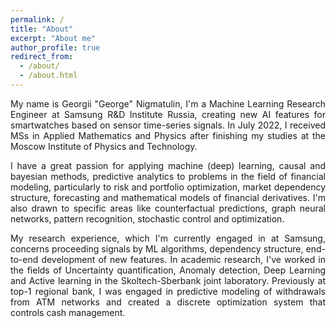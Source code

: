 ```yaml
---
permalink: /
title: "About"
excerpt: "About me"
author_profile: true
redirect_from: 
  - /about/
  - /about.html
---
```

<style>body {text-align: justify}</style>

My name is Georgii "George" Nigmatulin, I'm a Machine Learning Research Engineer at Samsung R&D Institute Russia, creating new AI features for smartwatches based on sensor time-series signals. In July 2022, I received MSs in Applied Mathematics and Physics after finishing my studies at the Moscow Institute of Physics and Technology.

<!-- My name is Georgii "George" Nigmatulin, I’m a Machine Learning Research Engineer at Samsung R&D Institute Russia, creating new features on AI algorithms for smartwatches. In July 2022, I received MSs in Applied Mathematics and Physics, specializing in machine learning, after finishing my studies at the Moscow Institute of Physics and Technology. -->

I have a great passion for applying machine (deep) learning, causal and bayesian methods, predictive analytics to problems in the field of financial modeling, particularly to risk and portfolio optimization, market dependency structure, forecasting and mathematical models of financial derivatives. I'm also drawn to specific areas like counterfactual predictions, graph neural networks, pattern recognition, stochastic control and optimization.

<!-- I have a great passion for applying machine (deep) learning, multivariate statistics, causal and bayesian methods, predictive analytics and optimization to tasks in the field of financial modeling, particularly to risk / portfolio optimization, market dependency structure, stochastic control and mathematical models of financial derivatives.  -->

My research experience, which I'm currently engaged in at Samsung, concerns proceeding signals by ML algorithms, dependency structure, end-to-end development of new features. In academic research, I've worked in the fields of Uncertainty quantification, Anomaly detection, Deep Learning and Active learning in the Skoltech-Sberbank joint laboratory. Previously at top-1 regional bank, I was engaged in predictive modeling of withdrawals from ATM networks and created a discrete optimization system that controls cash management.





<!-- Before Skoltech, I was engaged in predictive modeling at "Bank Orenburg" JSC, where I predicted the cash requirements for networks of ATMs using time-series forecasting algorithms and created a discrete optimization system that controls cash management. -->

<!-- 
======
1. Yo, Register a GitHub account if you don't have one and confirm your e-mail (required!)
1. Fork [this repository](https://github.com/academicpages/academicpages.github.io) by clicking the "fork" button in the top right. 
1. Go to the repository's settings (rightmost item in the tabs that start with "Code", should be below "Unwatch"). Rename the repository "[your GitHub username].github.io", which will also be your website's URL.
1. Set site-wide configuration and create content & metadata (see below -- also see [this set of diffs](http://archive.is/3TPas) showing what files were changed to set up [an example site](https://getorg-testacct.github.io) for a user with the username "getorg-testacct")
1. Upload any files (like PDFs, .zip files, etc.) to the files/ directory. They will appear at https://[your GitHub username].github.io/files/example.pdf.  
1. Check status by going to the repository settings, in the "GitHub pages" section

Site-wide configuration
------
The main configuration file for the site is in the base directory in [_config.yml](https://github.com/academicpages/academicpages.github.io/blob/master/_config.yml), which defines the content in the sidebars and other site-wide features. You will need to replace the default variables with ones about yourself and your site's github repository. The configuration file for the top menu is in [_data/navigation.yml](https://github.com/academicpages/academicpages.github.io/blob/master/_data/navigation.yml). For example, if you don't have a portfolio or blog posts, you can remove those items from that navigation.yml file to remove them from the header. 

Create content & metadata
------
For site content, there is one markdown file for each type of content, which are stored in directories like _publications, _talks, _posts, _teaching, or _pages. For example, each talk is a markdown file in the [_talks directory](https://github.com/academicpages/academicpages.github.io/tree/master/_talks). At the top of each markdown file is structured data in YAML about the talk, which the theme will parse to do lots of cool stuff. The same structured data about a talk is used to generate the list of talks on the [Talks page](https://academicpages.github.io/talks), each [individual page](https://academicpages.github.io/talks/2012-03-01-talk-1) for specific talks, the talks section for the [CV page](https://academicpages.github.io/cv), and the [map of places you've given a talk](https://academicpages.github.io/talkmap.html) (if you run this [python file](https://github.com/academicpages/academicpages.github.io/blob/master/talkmap.py) or [Jupyter notebook](https://github.com/academicpages/academicpages.github.io/blob/master/talkmap.ipynb), which creates the HTML for the map based on the contents of the _talks directory).

**Markdown generator**

I have also created [a set of Jupyter notebooks](https://github.com/academicpages/academicpages.github.io/tree/master/markdown_generator
) that converts a CSV containing structured data about talks or presentations into individual markdown files that will be properly formatted for the academicpages template. The sample CSVs in that directory are the ones I used to create my own personal website at stuartgeiger.com. My usual workflow is that I keep a spreadsheet of my publications and talks, then run the code in these notebooks to generate the markdown files, then commit and push them to the GitHub repository.

How to edit your site's GitHub repository
------
Many people use a git client to create files on their local computer and then push them to GitHub's servers. If you are not familiar with git, you can directly edit these configuration and markdown files directly in the github.com interface. Navigate to a file (like [this one](https://github.com/academicpages/academicpages.github.io/blob/master/_talks/2012-03-01-talk-1.md) and click the pencil icon in the top right of the content preview (to the right of the "Raw | Blame | History" buttons). You can delete a file by clicking the trashcan icon to the right of the pencil icon. You can also create new files or upload files by navigating to a directory and clicking the "Create new file" or "Upload files" buttons. 

Example: editing a markdown file for a talk
![Editing a markdown file for a talk](/images/editing-talk.png)

For more info
------
More info about configuring academicpages can be found in [the guide](https://academicpages.github.io/markdown/). The [guides for the Minimal Mistakes theme](https://mmistakes.github.io/minimal-mistakes/docs/configuration/) (which this theme was forked from) might also be helpful. -->
